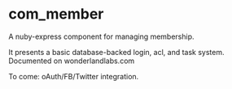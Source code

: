 com_member
==========

A nuby-express component for managing membership.

It presents a basic database-backed login, acl, and task system. Documented on wonderlandlabs.com

To come: oAuth/FB/Twitter integration.
